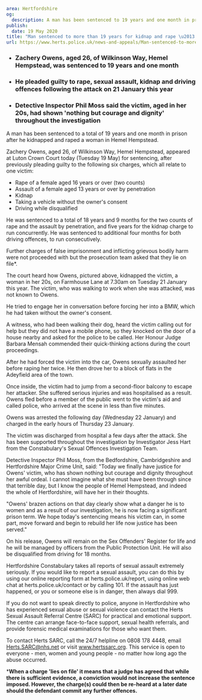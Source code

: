 ```yaml
area: Hertfordshire
og:
  description: A man has been sentenced to 19 years and one month in prison for the kidnap and rape of a woman in Hemel Hempstead.
publish:
  date: 19 May 2020
title: "Man sentenced to more than 19 years for kidnap and rape \u2013 Hemel Hempstead"
url: https://www.herts.police.uk/news-and-appeals/Man-sentenced-to-more-than-19-years-for-kidnap-and-rape-hemel-hempstead-0134
```

* ### Zachery Owens, aged 26, of Wilkinson Way, Hemel Hempstead, was sentenced to 19 years and one month

 * ### He pleaded guilty to rape, sexual assault, kidnap and driving offences following the attack on 21 January this year

 * ### Detective Inspector Phil Moss said the victim, aged in her 20s, had shown 'nothing but courage and dignity' throughout the investigation

A man has been sentenced to a total of 19 years and one month in prison after he kidnapped and raped a woman in Hemel Hempstead.

Zachery Owens, aged 26, of Wilkinson Way, Hemel Hempstead, appeared at Luton Crown Court today (Tuesday 19 May) for sentencing, after previously pleading guilty to the following six charges, which all relate to one victim:

 * Rape of a female aged 16 years or over (two counts)
 * Assault of a female aged 13 years or over by penetration
 * Kidnap
 * Taking a vehicle without the owner's consent
 * Driving while disqualified

He was sentenced to a total of 18 years and 9 months for the two counts of rape and the assault by penetration, and five years for the kidnap charge to run concurrently. He was sentenced to additional four months for both driving offences, to run consecutively.

Further charges of false imprisonment and inflicting grievous bodily harm were not proceeded with but the prosecution team asked that they lie on file*.

The court heard how Owens, pictured above, kidnapped the victim, a woman in her 20s, on Farmhouse Lane at 7.30am on Tuesday 21 January this year. The victim, who was walking to work when she was attacked, was not known to Owens.

He tried to engage her in conversation before forcing her into a BMW, which he had taken without the owner's consent.

A witness, who had been walking their dog, heard the victim calling out for help but they did not have a mobile phone, so they knocked on the door of a house nearby and asked for the police to be called. Her Honour Judge Barbara Mensah commended their quick-thinking actions during the court proceedings.

After he had forced the victim into the car, Owens sexually assaulted her before raping her twice. He then drove her to a block of flats in the Adeyfield area of the town.

Once inside, the victim had to jump from a second-floor balcony to escape her attacker. She suffered serious injuries and was hospitalised as a result. Owens fled before a member of the public went to the victim's aid and called police, who arrived at the scene in less than five minutes.

Owens was arrested the following day (Wednesday 22 January) and charged in the early hours of Thursday 23 January.

The victim was discharged from hospital a few days after the attack. She has been supported throughout the investigation by Investigator Jess Hart from the Constabulary's Sexual Offences Investigation Team.

Detective Inspector Phil Moss, from the Bedfordshire, Cambridgeshire and Hertfordshire Major Crime Unit, said: "Today we finally have justice for Owens' victim, who has shown nothing but courage and dignity throughout her awful ordeal. I cannot imagine what she must have been through since that terrible day, but I know the people of Hemel Hempstead, and indeed the whole of Hertfordshire, will have her in their thoughts.

"Owens' brazen actions on that day clearly show what a danger he is to women and as a result of our investigation, he is now facing a significant prison term. We hope today's sentencing means his victim can, in some part, move forward and begin to rebuild her life now justice has been served."

On his release, Owens will remain on the Sex Offenders' Register for life and he will be managed by officers from the Public Protection Unit. He will also be disqualified from driving for 18 months.

Hertfordshire Constabulary takes all reports of sexual assault extremely seriously. If you would like to report a sexual assault, you can do this by using our online reporting form at herts.police.uk/report, using online web chat at herts.police.uk/contact or by calling 101. If the assault has just happened, or you or someone else is in danger, then always dial 999.

If you do not want to speak directly to police, anyone in Hertfordshire who has experienced sexual abuse or sexual violence can contact the Herts Sexual Assault Referral Centre (SARC) for practical and emotional support. The centre can arrange face-to-face support, sexual health referrals, and provide forensic medical examinations for those who want them.

To contact Herts SARC, call the 24/7 helpline on 0808 178 4448, email Herts.SARC@nhs.net or visit www.hertssarc.org. This service is open to everyone - men, women and young people - no matter how long ago the abuse occurred.

***When a charge 'lies on file' it means that a judge has agreed that while there is sufficient evidence, a conviction would not increase the sentence imposed. However, the charge(s) could then be re-heard at a later date should the defendant commit any further offences.**
